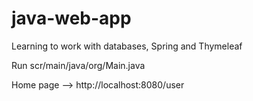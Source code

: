 # java-web-app
Learning to work with databases, Spring and Thymeleaf

Run scr/main/java/org/Main.java

Home page --> http://localhost:8080/user
